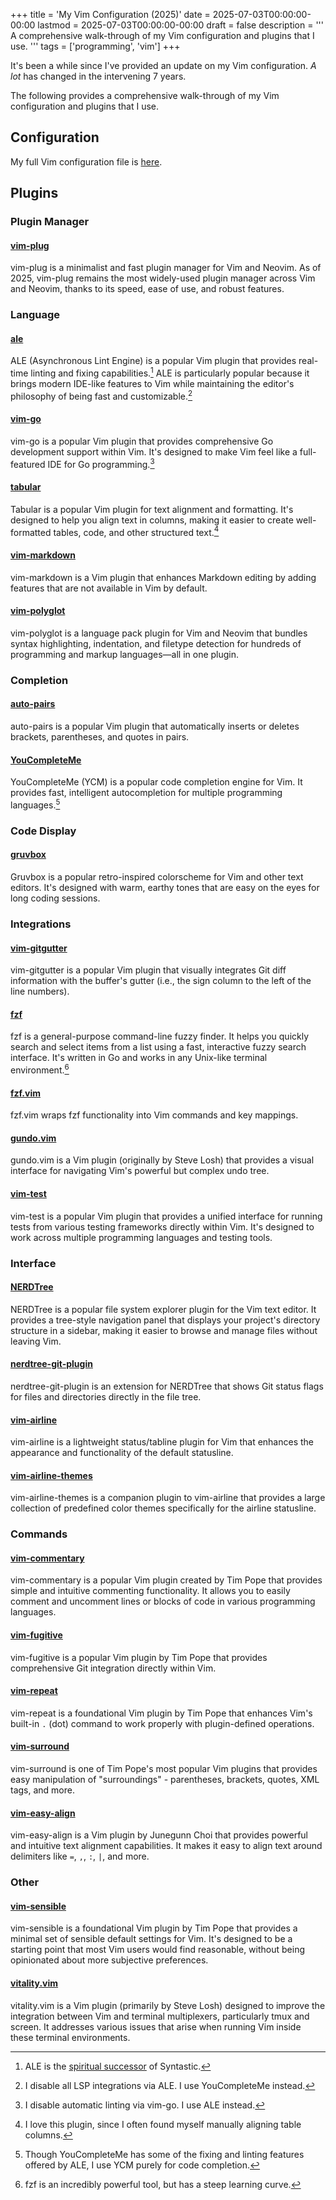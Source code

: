 +++
title = 'My Vim Configuration (2025)'
date = 2025-07-03T00:00:00-00:00
lastmod = 2025-07-03T00:00:00-00:00
draft = false
description = '''
A comprehensive walk-through of my Vim configuration and plugins that I use.
'''
tags = ['programming', 'vim']
+++

It's been a while since I've provided an update on my Vim configuration. *A
lot* has changed in the intervening 7 years.

The following provides a comprehensive walk-through of my Vim configuration and
plugins that I use.

## Configuration

My full Vim configuration file is [here][.vimrc].

## Plugins

### Plugin Manager

#### [vim-plug][vim-plug]
vim-plug is a minimalist and fast plugin manager for Vim and Neovim. As of
2025, vim-plug remains the most widely-used plugin manager across Vim and
Neovim, thanks to its speed, ease of use, and robust features.

### Language

#### [ale][ale]
ALE (Asynchronous Lint Engine) is a popular Vim plugin that provides real-time
linting and fixing capabilities.[^1] ALE is particularly popular because it
brings modern IDE-like features to Vim while maintaining the editor's
philosophy of being fast and customizable.[^2]

#### [vim-go][vim-go]
vim-go is a popular Vim plugin that provides comprehensive Go development
support within Vim. It's designed to make Vim feel like a full-featured IDE for
Go programming.[^3]

#### [tabular][tabular]
Tabular is a popular Vim plugin for text alignment and formatting. It's
designed to help you align text in columns, making it easier to create
well-formatted tables, code, and other structured text.[^4]

#### [vim-markdown][vim-markdown]
vim-markdown is a Vim plugin that enhances Markdown editing by adding features
that are not available in Vim by default.

#### [vim-polyglot][vim-polyglot]
vim-polyglot is a language pack plugin for Vim and Neovim that bundles syntax
highlighting, indentation, and filetype detection for hundreds of programming
and markup languages—all in one plugin.

### Completion

#### [auto-pairs][auto-pairs]
auto-pairs is a popular Vim plugin that automatically inserts or deletes
brackets, parentheses, and quotes in pairs.

#### [YouCompleteMe][YouCompleteMe]
YouCompleteMe (YCM) is a popular code completion engine for Vim. It provides
fast, intelligent autocompletion for multiple programming languages.[^5]

### Code Display

#### [gruvbox][gruvbox]
Gruvbox is a popular retro-inspired colorscheme for Vim and other text editors.
It's designed with warm, earthy tones that are easy on the eyes for long coding
sessions.

### Integrations

#### [vim-gitgutter][vim-gitgutter]
vim-gitgutter is a popular Vim plugin that visually integrates Git diff
information with the buffer's gutter (i.e., the sign column to the left of the
line numbers).

#### [fzf][fzf]
fzf is a general-purpose command-line fuzzy finder. It helps you quickly search
and select items from a list using a fast, interactive fuzzy search interface.
It's written in Go and works in any Unix-like terminal environment.[^6]

#### [fzf.vim][fzf.vim]
fzf.vim wraps fzf functionality into Vim commands and key mappings.

#### [gundo.vim][gundo.vim]
gundo.vim is a Vim plugin (originally by Steve Losh) that provides a visual
interface for navigating Vim's powerful but complex undo tree.

#### [vim-test][vim-test]
vim-test is a popular Vim plugin that provides a unified interface for running
tests from various testing frameworks directly within Vim. It's designed to
work across multiple programming languages and testing tools.

### Interface

#### [NERDTree][NERDTree]
NERDTree is a popular file system explorer plugin for the Vim text editor.  It
provides a tree-style navigation panel that displays your project's directory
structure in a sidebar, making it easier to browse and manage files without
leaving Vim.

#### [nerdtree-git-plugin][nerdtree-git-plugin]
nerdtree-git-plugin is an extension for NERDTree that shows Git status flags
for files and directories directly in the file tree.

#### [vim-airline][vim-airline]
vim-airline is a lightweight status/tabline plugin for Vim that enhances the
appearance and functionality of the default statusline.

#### [vim-airline-themes][vim-airline-themes]
vim-airline-themes is a companion plugin to vim-airline that provides a large
collection of predefined color themes specifically for the airline statusline.

### Commands

#### [vim-commentary][vim-commentary]
vim-commentary is a popular Vim plugin created by Tim Pope that provides simple
and intuitive commenting functionality. It allows you to easily comment and
uncomment lines or blocks of code in various programming languages.

#### [vim-fugitive][vim-fugitive]
vim-fugitive is a popular Vim plugin by Tim Pope that provides comprehensive
Git integration directly within Vim.

#### [vim-repeat][vim-repeat]
vim-repeat is a foundational Vim plugin by Tim Pope that enhances Vim's
built-in `.` (dot) command to work properly with plugin-defined operations.

#### [vim-surround][vim-surround]
vim-surround is one of Tim Pope's most popular Vim plugins that provides easy
manipulation of "surroundings" - parentheses, brackets, quotes, XML tags, and
more.

#### [vim-easy-align][vim-easy-align]
vim-easy-align is a Vim plugin by Junegunn Choi that provides powerful and
intuitive text alignment capabilities. It makes it easy to align text around
delimiters like `=`, `,`, `:`, `|`, and more.

### Other

#### [vim-sensible][vim-sensible]
vim-sensible is a foundational Vim plugin by Tim Pope that provides a minimal
set of sensible default settings for Vim. It's designed to be a starting point
that most Vim users would find reasonable, without being opinionated about more
subjective preferences.

#### [vitality.vim][vitality.vim]
vitality.vim is a Vim plugin (primarily by Steve Losh) designed to improve
the integration between Vim and terminal multiplexers, particularly tmux and
screen. It addresses various issues that arise when running Vim inside these
terminal environments.

[.vimrc]: https://github.com/nickolashkraus/dotfiles/blob/master/.vimrc
[vim-plug]: https://github.com/junegunn/vim-plug
[ale]: https://github.com/dense-analysis/ale
[vim-go]: https://github.com/fatih/vim-go
[tabular]: https://github.com/godlygeek/tabular
[vim-markdown]: https://github.com/preservim/vim-markdown
[vim-polyglot]: https://github.com/sheerun/vim-polyglot
[auto-pairs]: https://github.com/jiangmiao/auto-pairs
[YouCompleteMe]: https://github.com/ycm-core/YouCompleteMe
[gruvbox]: https://github.com/morhetz/gruvbox
[vim-gitgutter]: https://github.com/airblade/vim-gitgutter
[fzf]: https://github.com/junegunn/fzf
[fzf.vim]: https://github.com/junegunn/fzf.vim
[gundo.vim]: https://github.com/sjl/gundo.vim
[vim-test]: https://github.com/vim-test/vim-test
[NERDTree]: https://github.com/preservim/nerdtree
[nerdtree-git-plugin]: https://github.com/Xuyuanp/NERDTree-git-plugin
[vim-airline]: https://github.com/vim-airline/vim-airline
[vim-airline-themes]: https://github.com/vim-airline/vim-airline-themes
[vim-commentary]: https://github.com/tpope/vim-commentary
[vim-fugitive]: https://github.com/tpope/vim-fugitive
[vim-repeat]: https://github.com/tpope/vim-repeat
[vim-surround]: https://github.com/tpope/vim-surround
[vim-easy-align]: https://github.com/junegunn/vim-easy-align
[vim-sensible]: https://github.com/tpope/vim-sensible
[vitality.vim]: https://github.com/sjl/vitality.vim

[^1]: ALE is the
[spiritual successor](https://github.com/vim-syntastic/syntastic#1-deprecation-note)
of Syntastic.
[^2]: I disable all LSP integrations via ALE. I use YouCompleteMe instead.
[^3]: I disable automatic linting via vim-go. I use ALE instead.
[^4]: I love this plugin, since I often found myself manually aligning table
columns.
[^5]: Though YouCompleteMe has some of the fixing and linting features offered
by ALE, I use YCM purely for code completion.
[^6]: fzf is an incredibly powerful tool, but has a steep learning curve.
